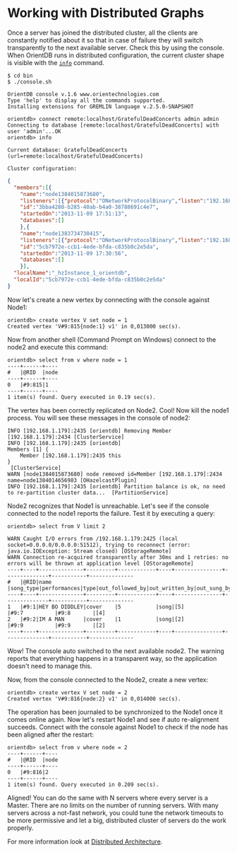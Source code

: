 # Working with Distributed Graphs

Once a server has joined the distributed cluster, all the clients are constantly notified about it so that in case of failure they will switch transparently to the next available server. Check this by using the console. When OrientDB runs in distributed configuration, the current cluster shape is visible with the [`info`](Console-Command-Info.md) command.

```
$ cd bin
$ ./console.sh

OrientDB console v.1.6 www.orientechnologies.com
Type 'help' to display all the commands supported.
Installing extensions for GREMLIN language v.2.5.0-SNAPSHOT

orientdb> connect remote:localhost/GratefulDeadConcerts admin admin
Connecting to database [remote:localhost/GratefulDeadConcerts] with user 'admin'...OK
orientdb> info

Current database: GratefulDeadConcerts (url=remote:localhost/GratefulDeadConcerts)

Cluster configuration:
```

```json
{
  "members":[{
    "name":"node1384015873680",
    "listeners":[{"protocol":"ONetworkProtocolBinary","listen":"192.168.1.179:2425"},{"protocol":"ONetworkProtocolHttpDb","listen":"192.168.1.179:2481"}],
    "id":"3bba4280-b285-40ab-b4a0-38788691c4e7",
    "startedOn":"2013-11-09 17:51:13",
    "databases":[]
    },{
    "name":"node1383734730415",
    "listeners":[{"protocol":"ONetworkProtocolBinary","listen":"192.168.1.179:2424"},{"protocol":"ONetworkProtocolHttpDb","listen":"192.168.1.179:2480"}],
    "id":"5cb7972e-ccb1-4ede-bfda-c835b0c2e5da",
    "startedOn":"2013-11-09 17:30:56",
    "databases":[]
    }],
  "localName":"_hzInstance_1_orientdb",
  "localId":"5cb7972e-ccb1-4ede-bfda-c835b0c2e5da"
}
```

Now let's create a new vertex by connecting with the console against Node1:

    orientdb> create vertex V set node = 1
    Created vertex 'V#9:815{node:1} v1' in 0,013000 sec(s).

Now from another shell (Command Prompt on Windows) connect to the node2 and execute this command:

    orientdb> select from v where node = 1
    ----+------+----
    #   |@RID  |node
    ----+------+----
    0   |#9:815|1
    ----+------+----
    1 item(s) found. Query executed in 0.19 sec(s).

The vertex has been correctly replicated on Node2. Cool! Now kill the node1 process. You will see these messages in the console of node2:

```
INFO [192.168.1.179]:2435 [orientdb] Removing Member [192.168.1.179]:2434 [ClusterService]
INFO [192.168.1.179]:2435 [orientdb]
Members [1] {
	Member [192.168.1.179]:2435 this
}
 [ClusterService]
WARN [node1384015873680] node removed id=Member [192.168.1.179]:2434 name=node1384014656983 [OHazelcastPlugin]
INFO [192.168.1.179]:2435 [orientdb] Partition balance is ok, no need to re-partition cluster data...  [PartitionService]
```

Node2 recognizes that Node1 is unreachable. Let's see if the console connected to the node1 reports the failure. Test it by executing a query:

```
orientdb> select from V limit 2

WARN Caught I/O errors from /192.168.1.179:2425 (local socket=0.0.0.0/0.0.0.0:51512), trying to reconnect (error: java.io.IOException: Stream closed) [OStorageRemote]
WARN Connection re-acquired transparently after 30ms and 1 retries: no errors will be thrown at application level [OStorageRemote]
----+----+--------------+---------+------------+----+---------------+--------------+-----------+--------------
#   |@RID|name          |song_type|performances|type|out_followed_by|out_written_by|out_sung_by|in_followed_by
----+----+--------------+---------+------------+----+---------------+--------------+-----------+--------------
1   |#9:1|HEY BO DIDDLEY|cover    |5           |song|[5]            |#9:7          |#9:8       |[4]
2   |#9:2|IM A MAN      |cover    |1           |song|[2]            |#9:9          |#9:9       |[2]
----+----+--------------+---------+------------+----+---------------+--------------+-----------+--------------
```

Wow! The console auto switched to the next available node2. The warning reports that everything happens in a transparent way, so the application doesn't need to manage this.

Now, from the console connected to the Node2, create a new vertex:

    orientdb> create vertex V set node = 2
    Created vertex 'V#9:816{node:2} v1' in 0,014000 sec(s).

The operation has been journaled to be synchronized to the Node1 once it comes online again. Now let's restart Node1 and see if auto re-alignment succeeds. Connect with the console against Node1 to check if the node has been aligned after the restart:

    orientdb> select from v where node = 2
    ----+------+----
    #   |@RID  |node
    ----+------+----
    0   |#9:816|2
    ----+------+----
    1 item(s) found. Query executed in 0.209 sec(s).

Aligned! You can do the same with N servers where every server is a Master. There are no limits on the number of running servers. With many servers across a not-fast network, you could tune the network timeouts to be more permissive and let a big, distributed cluster of servers do the work properly.

For more information look at [Distributed Architecture](Distributed-Architecture.md#how-does-it-work).

